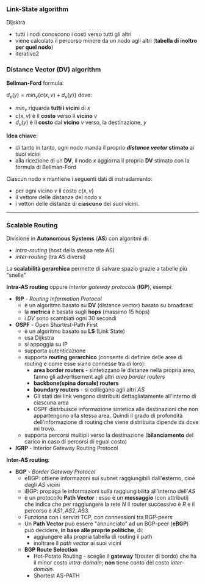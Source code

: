 ### Link-State algorithm

Dijsktra

- tutti i nodi conoscono i costi verso tutti gli altri
- viene calcolato il percorso minore da un nodo agli altri (**tabella di inoltro per quel nodo**)
- iterativo2

### Distance Vector (DV) algorithm

**Bellman-Ford** formula:

$d_x(y) = min_v\{c(x,v) + d_v(y)\}$ dove:

 - $min_v$ riguarda **tutti i vicini** di $x$
 - $c(x,v)$ è il **costo** verso il **vicino** $v$
 - $d_v(y)$ è il **costo** dal **vicino** $v$ verso, la destinazione, $y$

**Idea chiave:**

- di tanto in tanto, ogni nodo manda il proprio ***distance vector* stimato** ai suoi vicini
- alla ricezione di un **DV**, il nodo $x$ aggiorna il proprio **DV** stimato con la formula di Bellman-Ford
  
Ciascun nodo $x$ mantiene i seguenti dati di instradamento:

- per ogni vicino $v$ il costo $c(x,v)$
- il vettore delle distanze del nodo $x$
- i vettori delle distanze di **ciascuno** dei suoi vicini.

---

### Scalable Routing

Divisione in **Autonomous Systems** (**AS**) con algoritmi di:

- *intra-routing* (host della stessa rete AS)
- *inter-routing* (tra AS diversi)

La **scalabilità gerarchica** permette di salvare spazio grazie a tabelle più "snelle"
  
**Intra-AS routing** oppure *Interior gateway protocols* (**IGP**), esempi:

- **RIP** - *Routing Information Protocol*
  - è un algoritmo basato su **DV** (distance vector) basato su broadcast
  - la **metrica** è basata sugli **hops** (massimo 15 hops)
  - i *DV* sono scambiati ogni 30 secondi
- **OSPF** - Open Shortest-Path First
  - è un algoritmo basato su **LS** (Link State)
  - usa Dijkstra
  - si appoggia su IP
  - supporta autenticazione
  - supporta **routing gerarchico** (consente di definire delle aree di routing e come esse siano connesse tra di loro):
    - **area border routers** - sintetizzano le distanze nella propria area, fanno gli advertisement agli altri *area border routers*
    - **backbone(spina dorsale) routers**
    - **boundary routers** - si collegano agli altri *AS*
    - Gli stati dei link vengono distribuiti dettagliatamente all'interno di ciascuna area
    - OSPF distrbuisce informazione sintetica alle destinazioni che non appartengono alla stessa area. Quindi il grado di profondità dell'informazione di routing che viene distribuita dipende da dove mi trovo.
  - supporta percorsi multipli verso la destinazione (**bilanciamento** del carico in caso di percorsi di egual costo)
- **IGRP** - Interior Gateway Routing Protocol

**Inter-AS routing**:

- **BGP** - *Border Gateway Protocol*
  - eBGP: ottiene informazoni sui subnet raggiungibili dall'**e**sterno, cioè dagli *AS* vicini
  - iBGP: propaga le informazioni sulla raggiungibilità all'**i**nterno dell'*AS*
  - è un protocollo **Path Vector** : esso è un **messaggio** (con attributi) che indica che per raggiungere la rete $N$ il router successivo è $R$ e il percorso è $AS1, AS2, AS3$.
  - Funziona con i servizi TCP, con connessioni tra BGP-peers
  - Un **Path Vector** può essere "annunciato" ad un BGP-peer (**eBGP**) può decidere, **in base alle proprie politiche**, di:
    - aggiungere alla propria tabella di routing il path
    - inoltrare il *path vector* ai suoi vicini
  - **BGP Route Selection**
    - Hot-Potato Routing - sceglie il  **gateway** 1(router di bordo) che ha il minor costo *intra-domain*; **non** tiene conto del costo *inter-domain*.
    - Shortest AS-PATH